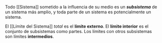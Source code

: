 Todo [[Sistema]] sometido a la influencia de su medio es un **_subsistema_** de un sistema más amplio, y toda parte de un sistema es potencialmente un sistema.

El [[Límite del Sistema]] _total_ es el **límite externo**. El **límite interior** es el conjunto de subsistemas como partes. Los límites con otros subsistemas son límites **intermedios**.
